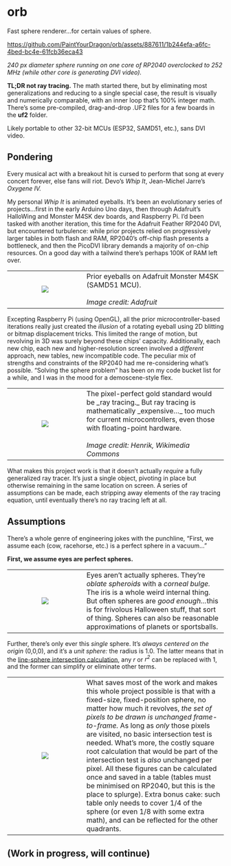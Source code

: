# orb
Fast sphere renderer…for certain values of sphere.

https://github.com/PaintYourDragon/orb/assets/887611/1b244efa-a6fc-4bed-bc4e-61fcb36eca43

_240 px diameter sphere running on one core of RP2040 overclocked to 252 MHz (while other core is generating DVI video)._

**TL;DR not ray tracing.** The math started there, but by eliminating most generalizations and reducing to a single special case, the result is visually and numerically comparable, with an inner loop that’s 100% integer math. There’s some pre-compiled, drag-and-drop .UF2 files for a few boards in the **uf2** folder.

Likely portable to other 32-bit MCUs (ESP32, SAMD51, etc.), sans DVI video.

## Pondering

Every musical act with a breakout hit is cursed to perform that song at every concert forever, else fans will riot. Devo’s _Whip It_, Jean-Michel Jarre’s _Oxygene IV._

My personal _Whip It_ is animated eyeballs. It’s been an evolutionary series of projects…first in the early Arduino Uno days, then through Adafruit’s HalloWing and Monster M4SK dev boards, and Raspberry Pi. I’d been tasked with another iteration, this time for the Adafruit Feather RP2040 DVI, but encountered turbulence: while prior projects relied on progressively larger tables in both flash and RAM, RP2040’s off-chip flash presents a bottleneck, and then the PicoDVI library demands a majority of on-chip resources. On a good day with a tailwind there’s perhaps 100K of RAM left over.

<table>
<TR><TD WIDTH="35%" ALIGN="center"> <IMG SRC="https://github.com/PaintYourDragon/orb/assets/887611/2d2aab14-f100-438a-b320-56bd75d8a0ec"/></TD>
<TD>Prior eyeballs on Adafruit Monster M4SK (SAMD51 MCU).
<BR><BR>
<i>Image credit: Adafruit</i></TD></TR>
</table>

Excepting Raspberry Pi (using OpenGL), all the prior microcontroller-based iterations really just created the _illusion_ of a rotating eyeball using 2D blitting or bitmap displacement tricks. This limited the range of motion, but revolving in 3D was surely beyond these chips’ capacity. Additionally, each new chip, each new and higher-resolution screen involved a _different_ approach, new tables, new incompatible code. The peculiar mix of strengths and constraints of the RP2040 had me re-considering what’s possible. “Solving the sphere problem” has been on my code bucket list for a while, and I was in the mood for a demoscene-style flex.

<table>
<TR><TD WIDTH="35%" ALIGN="center"> <IMG SRC="https://github.com/PaintYourDragon/orb/assets/887611/2676c5e0-83bb-4ab9-b3dd-2028dbe5865a"/></TD>
<TD>The pixel-perfect gold standard would be _ray tracing._ But ray tracing is mathematically _expensive…_ too much for current microcontrollers, even those with floating-point hardware.
<BR><BR>
<i>Image credit: Henrik, Wikimedia Commons</i></TD></TR>
</table>

What makes this project work is that it doesn’t actually _require_ a fully generalized ray tracer. It’s just a single object, pivoting in place but otherwise remaining in the same location on screen. A series of assumptions can be made, each stripping away elements of the ray tracing equation, until eventually there’s no ray tracing left at all.

## Assumptions

There’s a whole genre of engineering jokes with the punchline, “First, we assume each (cow, racehorse, etc.) is a perfect sphere in a vacuum…”

**First, we assume eyes are perfect spheres.**

<table>
<TR><TD WIDTH="35%" ALIGN="center"> <IMG SRC="https://github.com/PaintYourDragon/orb/assets/887611/5e4133cf-e8e3-4a52-ba13-a16d09d6ca3c"/></TD>
<TD>Eyes aren’t actually spheres. They’re <I>oblate spheroids</I> with a <I>corneal bulge.</I> The iris is a whole weird internal thing. But often spheres are <I>good enough…</I>this is for frivolous Halloween stuff, that sort of thing. Spheres can also be reasonable approximations of planets or sportsballs.</TD></TR>
</table>

Further, there’s only ever this _single_ sphere. It’s _always centered on the origin_ (0,0,0), and it’s a _unit sphere:_ the radius is 1.0. The latter means that in the [line-sphere intersection calculation](https://en.wikipedia.org/wiki/Line–sphere_intersection), any _r_ or _r<sup>2</sup>_ can be replaced with 1, and the former can simplify or eliminate other terms.

<table>
<TR><TD WIDTH="35%" ALIGN="center"> <IMG SRC="https://github.com/PaintYourDragon/orb/assets/887611/cadf311f-c8bb-4966-9111-c0fb84df1966")/></TD>
<TD>
What saves most of the work and makes this whole project possible is that with a fixed-size, fixed-position sphere, no matter how much it revolves, <i>the set of pixels to be drawn is unchanged frame-to-frame.</i> As long as <i>only</i> those pixels are visited, no basic intersection test is needed. What’s more, the costly square root calculation that would be part of the intersection test is <i>also</i> unchanged per pixel. All these figures can be calculated once and saved in a table (tables must be minimised on RP2040, but this is the place to splurge). Extra bonus cake: such table only needs to cover 1/4 of the sphere (or even 1/8 with some extra math), and can be reflected for the other quadrants.</TD></TR>
</table>

## (Work in progress, will continue)
